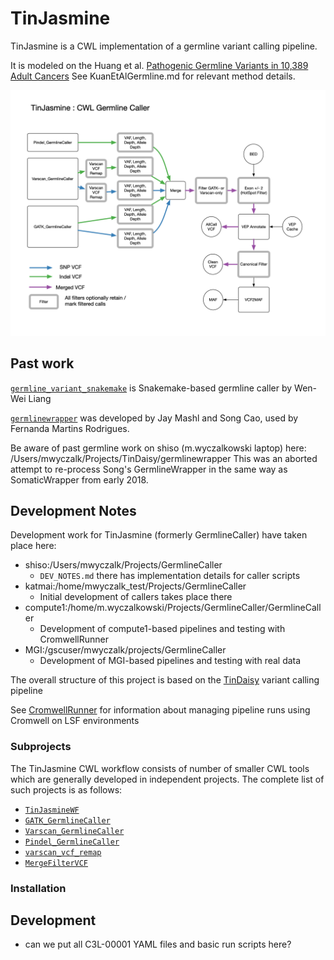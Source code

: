 # TinJasmine

TinJasmine is a CWL implementation of a germline variant calling pipeline.  

It is modeled on the Huang et al. [Pathogenic Germline Variants in 10,389 Adult
Cancers](https://www.cell.com/cell/fulltext/S0092-8674(18)30363-5) See
KuanEtAlGermline.md for relevant method details.

![TinJasmine Workflow](notes/TinJasmine.v1.0.png?raw=true "TinJasmine Workflow")


## Past work

[`germline_variant_snakemake`](https://github.com/ding-lab/germline_variant_snakemake)
is Snakemake-based germline caller by Wen-Wei Liang

[`germlinewrapper`](https://github.com/ding-lab/germlinewrapper) was developed by Jay Mashl
and Song Cao, used by Fernanda Martins Rodrigues.

Be aware of past germline work on shiso (m.wyczalkowski laptop) here:
    /Users/mwyczalk/Projects/TinDaisy/germlinewrapper
This was an aborted attempt to re-process Song's GermlineWrapper in the same
way as SomaticWrapper from early 2018.

## Development Notes

Development work for TinJasmine (formerly GermlineCaller) have taken place here:
* shiso:/Users/mwyczalk/Projects/GermlineCaller
  * `DEV_NOTES.md` there has implementation details for caller scripts
* katmai:/home/mwyczalk_test/Projects/GermlineCaller
  * Initial development of callers takes place there
* compute1:/home/m.wyczalkowski/Projects/GermlineCaller/GermlineCaller
  * Development of compute1-based pipelines and testing with CromwellRunner
* MGI:/gscuser/mwyczalk/projects/GermlineCaller
  * Development of MGI-based pipelines and testing with real data

The overall structure of this project is based on the
[TinDaisy](https://github.com/ding-lab/TinDaisy.git) variant calling pipeline

See [CromwellRunner](https://github.com/ding-lab/CromwellRunner.git) for information about managing pipeline runs using
Cromwell on LSF environments

### Subprojects

The TinJasmine CWL workflow consists of number of smaller CWL tools which
are generally developed in independent projects.  The complete list of such 
projects is as follows:

* [`TinJasmineWF`](https://github.com/ding-lab/TinJasmineWF.git)
* [`GATK_GermlineCaller`](https://github.com/ding-lab/GATK_GermlineCaller.git)
* [`Varscan_GermlineCaller`](https://github.com/ding-lab/Varscan_GermlineCaller.git)
* [`Pindel_GermlineCaller`](https://github.com/ding-lab/Pindel_GermlineCaller.git)
* [`varscan_vcf_remap`](https://github.com/ding-lab/varscan_vcf_remap.git)
* [`MergeFilterVCF`](https://github.com/ding-lab/MergeFilterVCF.git)

### Installation



## Development

* can we put all C3L-00001 YAML files and basic run scripts here?
